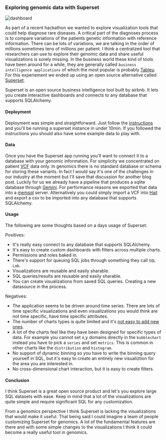 ### Exploring genomic data with Superset

![dashboard](assets/superset.png)

As part of a recent hackathon we wanted to explore visualization tools 
that could help diagnose rare diseases. A critical
part of the diagnoses process is to compare variations of the patients 
genetic information with reference information. There can be lots of 
variations, we are talking in the order of millions sometimes tens of 
millions per patient. I think a centralized tool that researchers
can use to explore their genomic data and share useful 
visualizations is sorely missing. In the business world these kind of tools
have been around for a while, they are generally called 
`business intelligence applications` of which the most popular is probably
[Tableu](https://www.tableau.com/). For this experiement we ended up using an 
open source alternative called [Superset](http://airbnb.io/projects/superset/).

Superset is an open source business intelligence tool built by airbnb. It 
lets you create interactive dashboards and connects to any database that
supports SQLAlchemy. 

#### Deployment
Deployment was simple and straightforward. Just follow the [instructions](https://superset.incubator.apache.org/installation.html)
and you'll be running a superset instance in under 10min. 
If you followed the instructions you should also have some example data 
to play with. 

#### Data
Once you have the Superset app running you'll want to connect it to
a database with your genomic information. 
For simplicity we concentrated on patient 
[VCF](https://en.wikipedia.org/wiki/Variant_Call_Format) data only. 
In genomics there is no standard database or schema for storing these 
variants. In fact I would say it's one of the challenges in our industry
at the moment but I'll save that discussion for another blog post. 
Luckily for us we already have a pipeline that produces a sqlite database
through [Gemini](https://gemini.readthedocs.io/en/latest). For performance 
reasons we exported that data into a [memsql](http://www.memsql.com/) 
server. Alternatively you could simply import a VCF into 
[Hail](https://github.com/hail-is/hail) and export a csv to be imported 
into any database that supports SQLAlchemy.

#### Usage 
The following are some thoughts based on a days usage of Superset:

Positives:
- It's really easy connect to any database that supports SQLAlchemy.
- It's easy to create custom dashboards with filters across multiple
charts.
- Permissions and roles baked in.
- There's support for queuing SQL jobs through something they call 
`SQL Lab`.
- Visualizations are reusable and easily sharable.
- SQL queries/results are reusable and easily sharable.
- You can create visualizations from saved SQL queries. Creating
a new datasource in the process.

Negatives:

- The application seems to be driven around time series. There are lots of
time specific visualizations and even visualizations you would think are
not time specific, have time specific attributes. 
- The number of charts types is quite limited and it's [not easy to add
new ones](https://github.com/apache/incubator-superset/issues/1405). 
- A lot of the charts feel like they have been designed for specific types 
of data. For example you cannot set x,y domains directly in the `bubblechart`
instead you have to pick a `series` and set `metrics`. This is common in other charts like 
the `distribution` and `histogram`.
- No support of dynamic binning so you have to write the binning query yourself
in SQL, but it's easy to create an entirely new visualiztion for the area
you are interested in.
- No cross-dimensional chart interaction, but it is easy to create filters.

#### Conclusion
I think Superset is a great open source product and let's you explore 
large SQL datasets with ease. Keep in mind that a lot of the 
visualizations are quite simple and require significant SQL for any
customization. 

From a genomics perspective I think Superset is lacking the 
visualizations that would make it useful. 
That being said I could imagine a team of people customizing 
Superset for genomics. A lot of the fundamental features are there and 
with some simple changes to the visualizations I think it could become a 
really useful tool in genomics. 


